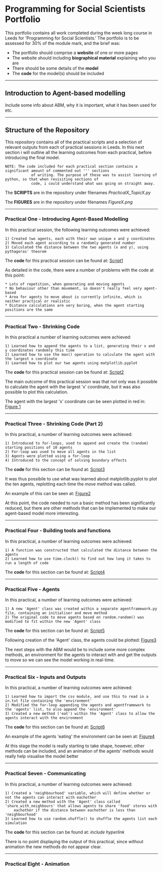 # Programming for Social Scientists Portfolio

This portfolio contains all work completed during the week long course in Leeds for 'Programming for Social Scientists.' 
The portfolio is to be assessed for 30% of the module mark, and the brief was:
  - The portfolio should comprise a **website** of one or more pages
  - The website should including **biographical material** explaining who you are
  - There should be some details of the **model**
  - The **code** for the model(s) should be included
  
  ---
  ## Introduction to Agent-based modelling
  
  Include some info about ABM, why it is important, what it has been used for etc.
  
  
  ---
  ## Structure of the Repository
  
  This *repository* contains all of the practical scripts and a selection of relevant outputs from each of practical sessions in Leeds.
  In this next section i will outline all the learning outcomes from each practical, before introducing the final model.
  
    NOTE: The code included for each practical section contains a significant amount of commented out ''' sections 
                of writing. The purpose of these was to assist learning of python, so that when revisiting sections of 
                code, i could understand what was going on straight away.
   
  The **SCRIPTS** are in the repository under filenames *PracticalX_TopicX.py*
  
  The **FIGURES** are in the repository under filenames *FigureX.png*
  
  ---
  ### Practical One - Introducing Agent-Based Modelling
  
  In this practical session, the following learning outcomes were achieved:
  
    1) Created two agents, each with their own unique x and y coordinates
    2) Moved each agent according to a randomly generated number
    3) Calculated the distance between the two agents (x and y), using pythagoras' theorem
    
  The **code** for this practical session can be found at: [Script1](Practical1_ABMintro.py)
  
  As detailed in the code, there were a number of problems with the code at this point:    
  
    * Lots of repetition, when generating and moving agents
    * No behaviour other than movement, so doesn't really feel very agent-based
    * Area for agents to move about is currently infinite, which is neither practical or realistic
    * Distance calculations are very boring, when the agent starting positions are the same
    
   ---
   ### Practical Two - Shrinking Code
   
   In this practical a number of learning outcomes were achieved:
   
    1) Learned how to append the agents to a list, generating their x and y coordinates randomly this time
    2) Learned how to use the max() operation to calculate the agent with the largest x coordinate
    3) Learned how to plot our two agents using matplotlib.pyplot
    
   The **code** for this practical session can be found at: [Script2](Practical2_ShrinkingCode.py)
   
   The main outcome of this practical session was that not only was it possible to calculate the agent with the largest 'x' coordinate,
   but it was also possible to plot this calculation.
   
   The agent with the largest 'x' coordinate can be seen plotted in red in: [Figure 1](Figure1.png)
   
   ---
   ### Practical Three - Shrinking Code (Part 2)
   
   In this practical, a number of learning outcomes were achieved:
   
    1) Introduced to for-loops, used to append and create the (random) starting positions of 10 agents
    2) For-loop was used to move all agents in the list
    3) Agents were plotted using a for-loop
    4) Introduced to the concept of solving boundary effects
    
   The **code** for this section can be found at: [Script3](Practical3_ShrinkingCode2.py)
   
   It was thus possibile to use what was learned about matplotlib.pyplot to plot the ten agents, replotting each time the *move* method
   was called. 
   
   An example of this can be seen at: [Figure2](Figure2.png)
   
   At this point, the code needed to run a basic method has been significantly reduced, but there are other methods that can be 
   implemented to make our agent-based model more interesting.
   
   ---
   ### Practical Four - Building tools and functions
   
   In this practical, a number of learning outcomes were achieved: 
   
    1) A function was constructed that calculated the distance between the agents 
    2) Learned how to use time.clock() to find out how long it takes to run a length of code
    
   The **code** for this section can be found at: [Script4](Practical4_BuildingFunctions.py)
   
   ---
   ### Practical Five - Agents
   
   In this practical, a number of learning outcomes were achieved:
   
    1) A new 'Agent' class was created within a separate agentframework.py file, containing an initialiser and move method
    2) The original code to move agents based on random.random() was modified to fit within the new 'Agent' class
    
   The **code** for this section can be found at: [Script5](Practical5_Agents.py)
   
   Following creation of the 'Agent' class, the agents could be plotted: [Figure3](Figure3.png)
   
   The next steps with the ABM would be to include some more complex methods, an environment for the agents to interact with and get the    outputs to move so we can see the model working in real-time.
   
   ---
   ### Practical Six - Inputs and Outputs
   
   In this practical, a number of learning outcomes were achieved:
   
    1) Learned how to import the csv module, and use this to read in a in.txt file containing the 'environment'
    2) Modified the for-loop appending the agents and agentframework to the 'agents' list, to also append the 'environment'
    3) Created a new method ('eat') within the 'Agent' class to allow the agents interact with the environment
    
   The **code** for this section can be found at: [Script6](Practical6_InputsOutputs.py)
   
   An example of the agents 'eating' the environment can be seen at: [Figure4](Figure4.png)
   
   At this stage the model is really starting to take shape, however, other methods can be included, and an animation of the agents'
   methods would really help visualise the model better
   
   ---
   ### Practical Seven - Communicating
   
   In this practical, a number of learning outcomes were achieved:
   
    1) Created a 'neighbourhood' variable, which will define whether or not the agents can interact with eachother
    2) Created a new method with the 'Agent' class called 'share_with_neighbours' that allows agents to share 'food' stores with 
        eachother if the distance between eachother is less than 'neighbourhood'
    3) Learned how to use random.shuffle() to shuffle the agents list each simulation
    
   The **code** for this section can be found at: *include hyperlink* 
   
   There is no point displaying the output of this practical, since without animation the new methods do not appear clear.
   
   ---
   ### Practical Eight - Animation
   
   

